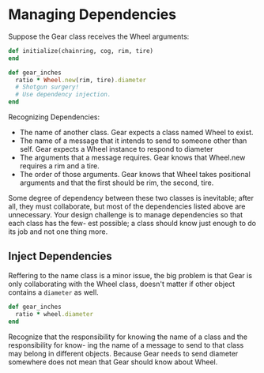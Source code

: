 # Managing Dependencies

Suppose the Gear class receives the Wheel arguments:

```ruby
def initialize(chainring, cog, rim, tire)
end

def gear_inches
  ratio * Wheel.new(rim, tire).diameter
  # Shotgun surgery!
  # Use dependency injection.
end
```

Recognizing Dependencies:
- The name of another class. Gear expects a class named Wheel to exist.
- The name of a message that it intends to send to someone other than self. Gear expects a Wheel instance to respond to diameter
- The arguments that a message requires. Gear knows that Wheel.new requires a rim and a tire.
- The order of those arguments. Gear knows that Wheel takes positional arguments and that the first should be rim, the second, tire.

Some degree of dependency between these two classes is inevitable; after all, they must collaborate, but most of the dependencies listed above are unnecessary.
Your design challenge is to manage dependencies so that each class has the few- est possible; a class should know just enough to do its job and not one thing more.

## Inject Dependencies

Reffering to the name class is a minor issue, the big problem is that Gear is only collaborating
with the Wheel class, doesn't matter if other object contains a `diameter` as well.

```ruby
def gear_inches
  ratio * wheel.diameter
end
```
Recognize that the responsibility for knowing the name of a class and the responsibility for know- ing the name of a message to send to that class may belong in different objects.
Because Gear needs to send diameter somewhere does not mean that Gear should know about Wheel.

